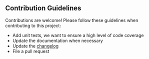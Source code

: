 ## Contribution Guidelines

Contributions are welcome!  Please follow these guidelines when contributing to this project:

- Add unit tests, we want to ensure a high level of code coverage
- Update the documentation when necessary
- Update the [changelog](CHANGELOG.md)
- File a pull request